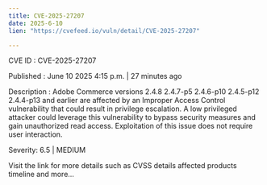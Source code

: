 ```yaml
---
title: CVE-2025-27207
date: 2025-6-10
lien: "https://cvefeed.io/vuln/detail/CVE-2025-27207"

---
```


CVE ID : CVE-2025-27207

Published :  June 10
2025
4:15 p.m. | 27 minutes ago

Description : Adobe Commerce versions 2.4.8
2.4.7-p5
2.4.6-p10
2.4.5-p12
2.4.4-p13 and earlier are affected by an Improper Access Control vulnerability that could result in privilege escalation. A low privileged attacker could leverage this vulnerability to bypass security measures and gain unauthorized read access. Exploitation of this issue does not require user interaction.

Severity: 6.5 | MEDIUM

Visit the link for more details
such as CVSS details
affected products
timeline
and more...
